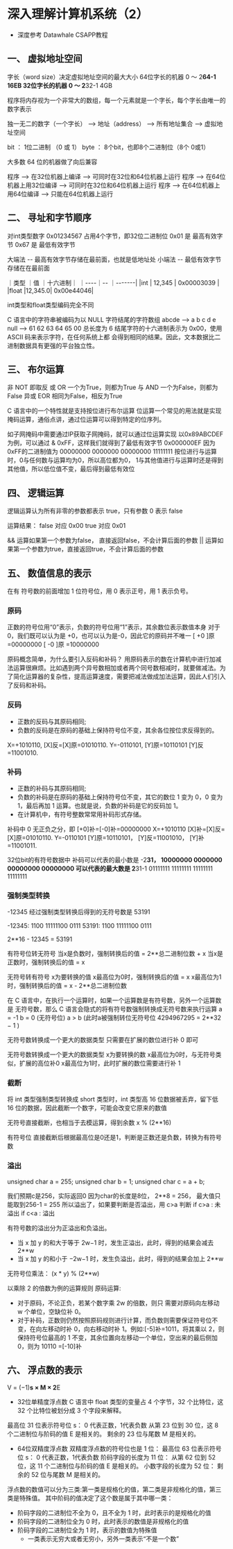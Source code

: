 # 深入理解计算机系统（2）

- 深度参考 Datawhale CSAPP教程

## 一、 虚拟地址空间

字长（word size）决定虚拟地址空间的最大大小
64位字长的机器  0 ～ 2**64-1 16EB
32位字长的机器  0 ～ 2**32-1 4GB


程序将内存视为一个非常大的数组，每一个元素就是一个字长，每个字长由唯一的数字表示

独一无二的数字（一个字长） --> 地址（address） --> 所有地址集合 --> 虚拟地址空间 


bit ： 1位二进制 （0 或 1）
byte ： 8个bit，也即8个二进制位（8个 0或1）

大多数 64 位的机器做了向后兼容

程序 --> 在32位机器上编译 --> 可同时在32位和64位机器上运行
程序 --> 在64位机器上用32位编译 --> 可同时在32位和64位机器上运行 
程序 --> 在64位机器上用64位编译 --> 只能在64位机器上运行

## 二、 寻址和字节顺序
对int类型数字  0x01234567 占用4个字节，即32位二进制位
0x01 是 最高有效字节
0x67 是 最低有效字节

大端法 -- 最高有效字节存储在最前面，也就是低地址处
小端法 -- 最低有效字节存储在在最前面

｜类型 ｜值 ｜十六进制｜
｜----｜-- ｜-------|
|int | 12,345 | 0x00003039 |
|float |12,345.0| 0x00e44046|

int类型和float类型编码完全不同

C 语言中的字符串被编码为以 NULL 字符结尾的字符数组
abcde --> a b c d e null --> 61 62 63 64 65 00
总长度为 6
结尾字符的十六进制表示为 0x00，使用 ASCII 码来表示字符，在任何系统上都 会得到相同的结果。因此，文本数据比二进制数据具有更强的平台独立性。

## 三、 布尔运算
非   NOT  即取反
或   OR   一个为True，则都为True
与   AND  一个为False，则都为False
异或 EOR  相同为False，相反为True

C 语言中的一个特性就是支持按位进行布尔运算
位运算一个常见的用法就是实现掩码运算，通俗点讲，通过位运算可以得到特定的位序列。

如子网掩码中需要通过IP获取子网掩码，就可以通过位运算实现
以0x89ABCDEF为例，可以通过 & 0xFF，这样我们就得到了最低有效字节 0x000000EF
因为0xFF的二进制值为 00000000 0000000 00000000 11111111
按位进行与运算时，0与任何数与运算均为0，所以高位都为0， 1与其他值进行与运算时还是得到其他值，所以低位值不变，最后得到最低有效位

## 四、 逻辑运算
逻辑运算认为所有非零的参数都表示 true，只有参数 0 表示 false

运算结果：
false 对应 0x00
true  对应 0x01

&& 运算如果第一个参数为false， 直接返回false，不会计算后面的参数
|| 运算如果第一个参数为true，直接返回true，不会计算后面的参数

## 五、  数值信息的表示
在有 符号数的前面增加 1 位符号位，用 0 表示正号，用 1 表示负号。

### 原码
正数的符号位用“0”表示，负数的符号位用“1”表示，其余数位表示数值本身
对于 0，我们既可以认为是 +0，也可以认为是-0，因此它的原码并不唯一
[ +0 ]原=00000000 [ -0 ]原 =10000000

原码概念简单，为什么要引入反码和补码？
用原码表示的数在计算机中进行加减法运算很麻烦。比如遇到两个异号数相加或者两个同号数相减时，就要做减法。为了简化运算器的复杂性，提高运算速度，需要把减法做成加法运算，因此人们引入了反码和补码。


### 反码
- 正数的反码与其原码相同; 
- 负数的反码是在原码的基础上保持符号位不变，其余各位按位求反得到的。

X=+1010110, [X]反=[X]原=01010110.
Y=-0110101, [Y]原=10110101 [Y]反=11001010.

### 补码
- 正数的补码与其原码相同; 
- 负数的补码是在原码的基础上保持符号位不变，其它的数位 1 变为 0，0 变为 1，最后再加 1 运算。也就是说，负数的补码是它的反码加 1。
- 在计算机中，有符号整数常常用补码形式存储。

补码中 0 无正负之分，即 [+0]补=[-0]补=00000000
X=+1010110 [X]补=[X]反=[X]原=01010110.
Y=-0110101 [Y]原=10110101， [Y]反=11001010， [Y]补=11001011.

32位bit的有符号数据中
补码可以代表的最小数是 -2**31， 
10000000 0000000 00000000 00000000
可以代表的最大数是 2**31-1
01111111 11111111 11111111 11111111

### 强制类型转换
-12345 经过强制类型转换后得到的无符号数是 53191

-12345: 1100 11111100 0111
53191: 1100 11111100 0111

2**16 - 12345 = 53191

有符号位转无符号
当x是负数时，强制转换后的值 =  2**总二进制位数 + x
当x是正数时，强制转换后的值 =  x


无符号转有符号
x为要转换的值
x最高位为0时，强制转换后的值 =  x
x最高位为1时，强制转换后的值 =  x -  2**总二进制位数

在 C 语言中，在执行一个运算时，如果一个运算数是有符号数，另外一个运算数是 无符号数，那么 C 语言会隐式的将有符号数强制转换成无符号数来执行运算
a = -1
b = 0 (无符号位)
a > b  (此时a被强制转位无符号位 4294967295 = 2**32 − 1 )


无符号数转换成一个更大的数据类型
只需要在扩展的数位进行补 0 即可

无符号数转换成一个更大的数据类型
x为要转换的数
x最高位为0时，与无符号类似，扩展的高位补0
x最高位为1时，此时扩展的数位需要进行补 1

### 截断
将 int 类型强制类型转换成 short 类型时，int 类型高 16 位数据被丢弃，留下低 16 位的数据，因此截断一个数字，可能会改变它原来的数值

无符号直接截断，也相当于去模运算，得到余数
x % (2**16)

有符号位
直接截断后根据最高位是0还是1，判断是正数还是负数，转换为有符号数


### 溢出

unsigned char a = 255;
unsigned char b = 1; 
unsigned char c = a + b;

我们预期c是256，实际返回0
因为char的长度是8位， 2**8 = 256， 最大值只能取到256-1 = 255
所以溢出了，如果要判断是否溢出，用 c>a 判断
if c>a : 未溢出
if c<a : 溢出


有符号数的溢出分为正溢出和负溢出。
- 当 x 加 y 的和大于等于 2w−1 时，发生正溢出，此时，得到的结果会减去 2**w
- 当 x 加 y 的和小于 −2w−1 时，发生负溢出，此时，得到的结果会加上 2**w

无符号位乘法：
(x * y) % (2**w)

以乘除 2 的倍数为例的运算规则
原码运算:
- 对于原码，不论正负，若某个数字乘 2w 的倍数，则只 需要对原码向左移动 w 个单位，空缺位补 0。
- 对于补码，正数则仍然按照原码规则进行计算，而负数则需要保证符号位不变，在向左移动时补 0，向右移动时补 1。例如:[-5]补=1011，将其乘以 2，则保持符号位最高的 1 不变，其余位置向左移动一个单位，空出来的最后侧加 0，则为 10110 =[-10]补

## 六、 浮点数的表示

V = (−1)**s × M × 2**E

- 32位单精度浮点数
C 语言中 float 类型的变量占 4 个字节，32 个比特位，这 32 个比特位被划分成 3 个字段来解释。

最高位 31 位表示符号位 s： 0 代表正数，1代表负数
从第 23 位到 30 位，这 8 个二进制位与阶码的值 E 是相关的。
剩余的 23 位与尾数 M 是相关的。

- 64位双精度浮点数
双精度浮点数的符号位也是 1 位：
    最高位 63 位表示符号位 s： 0 代表正数，1代表负数 
阶码字段的长度为 11 位：
    从第 62 位到 52 位，这 11 个二进制位与阶码的值 E 是相关的。
小数字段的长度为 52 位：
    剩余的 52 位与尾数 M 是相关的。

浮点数的数值可以分为三类:第一类是规格化的值，第二类是非规格化的值，第三类是特殊值。
其中阶码的值决定了这个数是属于其中哪一类：
- 阶码字段的二进制位不全为 0，且不全为 1 时，此时表示的是规格化的值
- 阶码字段的二进制位全为 0 时，此时表示的数值是非规格化的值
- 阶码字段的二进制位全为 1 时，表示的数值为特殊值
    - 一类表示无穷大或者无穷小，另外一类表示“不是一个数”

